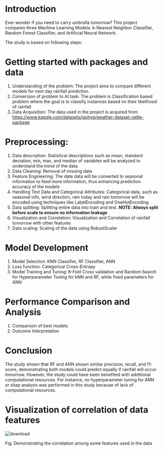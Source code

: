 # **Introduction**
Ever wonder if you need to carry umbrella tomorrow? This project compares three Machine Learning Models: k-Nearest Neighbor Classifier, Random Forest Classifier, and Artificial Neural Network.

The study is based on following steps:
# Getting started with packages and data
1. Understanding of the problem: The project aims to compare different models for next day rainfall prediction.
2. Conversion of problem to AI task: The problem is Classification based problem where the goal is to classify instances based on their likelihood of rainfall
3. Data Acquisition: The data used in the project is acquired from https://www.kaggle.com/datasets/jsphyg/weather-dataset-rattle-package
# Preprocessing:
1. Data description: Statistical descriptions such as mean, standard deviation, min, max, and median of variables will be analyzed to understand the trend of the data.
2. Data Cleaning: Removal of missing data
3. Feature Engineering: The date data will be converted to seasonal information to feed more information, thus enhancing prediction accuracy of the models
4. Handling Text Data and Categorical Attributes: Categorical data, such as seasonal info, wind direction, rain today and rain tomorrow will be encoded using techniques like LabelEncoding and OneHotEncoding
5. Data splitting: Splitting entire data into train and test.
**NOTE: Always split before scale to ensure no information leakage**
6. Visualization and Correlation: Visualization and Correlation of rainfall tomorrow with other features
7. Data scaling: Scaling of the data using RobustScaler
# Model Development
1. Model Selection: KNN Classifier, RF Classifier, ANN
2. Loss function: Categorical Cross-Entropy
3. Model Training and Tuning: K-Fold Cross validation and Random Search for Hyperparameter Tuning for kNN and RF, while fixed parameters for ANN
# Performance Comparison and Analysis
1. Comparison of best models
2. Outcome Interpretation
# **Conclusion**
The study shown that RF and ANN shown similar precision, recall, and f1-score, demonstrating both models could predict equally if rainfall will occur tomorrow. However, the study could have been benefited with additional computational resources. For instance, no hyperparameter tuning for ANN or shap analysis was performed in this study because of lack of computational resources.

# **Visualization of correlation of data features**
![download](https://github.com/user-attachments/assets/96726540-233f-422f-bdad-a0b54fd02e50)

Fig: Demonstrating the correlation among some features used in the data
